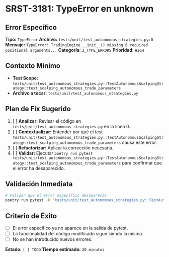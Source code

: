 # SRST-3181: TypeError en unknown

## Error Específico
**Tipo:** `TypeError`
**Archivo:** `tests/unit/test_autonomous_strategies.py:0`
**Mensaje:** `TypeError: TradingEngine.__init__() missing 6 required positional arguments...`
**Categoría:** `2_TYPE_ERRORS`
**Prioridad:** `HIGH`

## Contexto Mínimo
- **Test Scope:** `tests/unit/test_autonomous_strategies.py::TestAutonomousScalpingStrategy::test_scalping_autonomous_trade_parameters`
- **Archivo a tocar:** `tests/unit/test_autonomous_strategies.py`

## Plan de Fix Sugerido
1. [ ] **Analizar:** Revisar el código en `tests/unit/test_autonomous_strategies.py` en la línea 0.
2. [ ] **Contextualizar:** Entender por qué el test `tests/unit/test_autonomous_strategies.py::TestAutonomousScalpingStrategy::test_scalping_autonomous_trade_parameters` causa este error.
3. [ ] **Refactorizar:** Aplicar la corrección necesaria.
4. [ ] **Validar:** Ejecutar `poetry run pytest tests/unit/test_autonomous_strategies.py::TestAutonomousScalpingStrategy::test_scalping_autonomous_trade_parameters` para confirmar que el error ha desaparecido.

## Validación Inmediata
```bash
# Validar que el error específico desapareció
poetry run pytest -k "tests/unit/test_autonomous_strategies.py::TestAutonomousScalpingStrategy::test_scalping_autonomous_trade_parameters" -v
```

## Criterio de Éxito
- [ ] El error específico ya no aparece en la salida de pytest.
- [ ] La funcionalidad del código modificado sigue siendo la misma.
- [ ] No se han introducido nuevos errores.

**Estado:** `[ ] TODO`
**Tiempo estimado:** `20 minutos`

